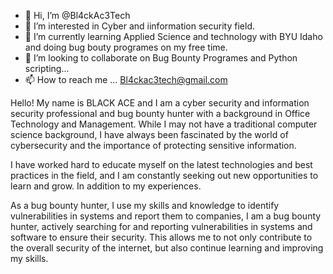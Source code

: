 - 👋 Hi, I’m @Bl4ckAc3Tech
- 👀 I’m interested in Cyber and iinformation security field. 
- 🌱 I’m currently learning Applied Science and technology with BYU Idaho and doing bug bouty programes on my free time.
- 💞️ I’m looking to collaborate on Bug Bounty Programes and Python scripting...
- 📫 How to reach me ... Bl4ckac3tech@gmail.com 

Hello! My name is BLACK ACE and I am a cyber security and information security professional and bug bounty hunter with a background in Office Technology and Management.
While I may not have a traditional computer science background, I have always been fascinated by the world of cybersecurity and the importance of protecting sensitive information.

I have worked hard to educate myself on the latest technologies and best practices in the field, and I am constantly seeking out new opportunities to learn and grow. In addition to my experiences.

As a bug bounty hunter, I use my skills and knowledge to identify vulnerabilities in systems and report them to companies, 
I am a bug bounty hunter, actively searching for and reporting vulnerabilities in systems and software to ensure their security.
This allows me to not only contribute to the overall security of the internet, but also continue learning and improving my skills.
